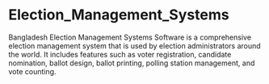 # Election_Management_Systems
Bangladesh Election Management Systems Software is a comprehensive election management system that is used by election administrators around the world. It includes features such as voter registration, candidate nomination, ballot design, ballot printing, polling station management, and vote counting.
